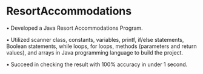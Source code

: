 # ResortAccommodations

• Developed a Java Resort Accommodations Program.

• Utilized scanner class, constants, variables, printf, if/else statements, Boolean statements, while loops, for loops, methods (parameters and return values), and arrays in Java programming language to build the project. 

• Succeed in checking the result with 100% accuracy in under 1 second.
